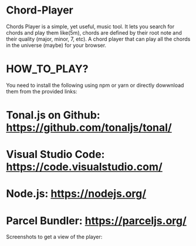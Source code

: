 # Chord-Player
Chords Player is a simple, yet useful, music tool. It lets you search for chords and play them like(5m), chords are defined by their root note and their quality (major, minor, 7, etc).
A chord player that can play all the chords in the universe (maybe) for your browser.

# HOW_TO_PLAY?
You need to install the following using npm or yarn or directly dowwnload them from the provided links:
  # Tonal.js on Github: https://github.com/tonaljs/tonal/
  # Visual Studio Code: https://code.visualstudio.com/
  # Node.js: https://nodejs.org/
  # Parcel Bundler: https://parceljs.org/
  
Screenshots to get a view of the player: 
